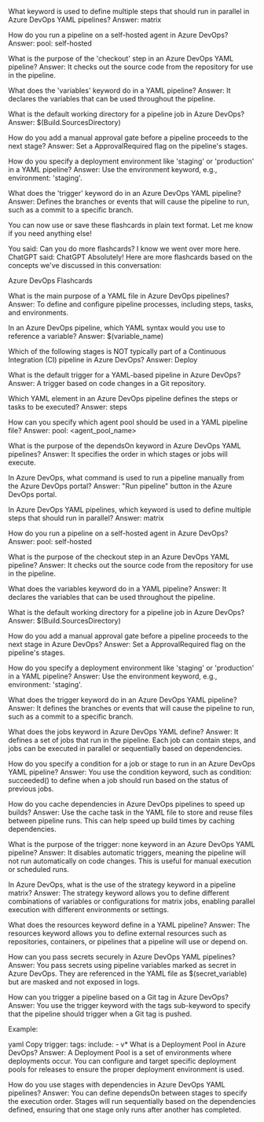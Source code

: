 What keyword is used to define multiple steps that should run in parallel in Azure DevOps YAML pipelines?
Answer: matrix

How do you run a pipeline on a self-hosted agent in Azure DevOps?
Answer: pool: self-hosted

What is the purpose of the 'checkout' step in an Azure DevOps YAML pipeline?
Answer: It checks out the source code from the repository for use in the pipeline.

What does the 'variables' keyword do in a YAML pipeline?
Answer: It declares the variables that can be used throughout the pipeline.

What is the default working directory for a pipeline job in Azure DevOps?
Answer: $(Build.SourcesDirectory)

How do you add a manual approval gate before a pipeline proceeds to the next stage?
Answer: Set a ApprovalRequired flag on the pipeline's stages.

How do you specify a deployment environment like 'staging' or 'production' in a YAML pipeline?
Answer: Use the environment keyword, e.g., environment: 'staging'.

What does the 'trigger' keyword do in an Azure DevOps YAML pipeline?
Answer: Defines the branches or events that will cause the pipeline to run, such as a commit to a specific branch.

You can now use or save these flashcards in plain text format. Let me know if you need anything else!




You said:
Can you do more flashcards? I know we went over more here.
ChatGPT said:
ChatGPT
Absolutely! Here are more flashcards based on the concepts we've discussed in this conversation:

Azure DevOps Flashcards

What is the main purpose of a YAML file in Azure DevOps pipelines?
Answer: To define and configure pipeline processes, including steps, tasks, and environments.

In an Azure DevOps pipeline, which YAML syntax would you use to reference a variable?
Answer: $(variable_name)

Which of the following stages is NOT typically part of a Continuous Integration (CI) pipeline in Azure DevOps?
Answer: Deploy

What is the default trigger for a YAML-based pipeline in Azure DevOps?
Answer: A trigger based on code changes in a Git repository.

Which YAML element in an Azure DevOps pipeline defines the steps or tasks to be executed?
Answer: steps

How can you specify which agent pool should be used in a YAML pipeline file?
Answer: pool: <agent_pool_name>

What is the purpose of the dependsOn keyword in Azure DevOps YAML pipelines?
Answer: It specifies the order in which stages or jobs will execute.

In Azure DevOps, what command is used to run a pipeline manually from the Azure DevOps portal?
Answer: "Run pipeline" button in the Azure DevOps portal.

In Azure DevOps YAML pipelines, which keyword is used to define multiple steps that should run in parallel?
Answer: matrix

How do you run a pipeline on a self-hosted agent in Azure DevOps?
Answer: pool: self-hosted

What is the purpose of the checkout step in an Azure DevOps YAML pipeline?
Answer: It checks out the source code from the repository for use in the pipeline.

What does the variables keyword do in a YAML pipeline?
Answer: It declares the variables that can be used throughout the pipeline.

What is the default working directory for a pipeline job in Azure DevOps?
Answer: $(Build.SourcesDirectory)

How do you add a manual approval gate before a pipeline proceeds to the next stage in Azure DevOps?
Answer: Set a ApprovalRequired flag on the pipeline's stages.

How do you specify a deployment environment like 'staging' or 'production' in a YAML pipeline?
Answer: Use the environment keyword, e.g., environment: 'staging'.

What does the trigger keyword do in an Azure DevOps YAML pipeline?
Answer: It defines the branches or events that will cause the pipeline to run, such as a commit to a specific branch.

What does the jobs keyword in Azure DevOps YAML define?
Answer: It defines a set of jobs that run in the pipeline. Each job can contain steps, and jobs can be executed in parallel or sequentially based on dependencies.

How do you specify a condition for a job or stage to run in an Azure DevOps YAML pipeline?
Answer: You use the condition keyword, such as condition: succeeded() to define when a job should run based on the status of previous jobs.

How do you cache dependencies in Azure DevOps pipelines to speed up builds?
Answer: Use the cache task in the YAML file to store and reuse files between pipeline runs. This can help speed up build times by caching dependencies.

What is the purpose of the trigger: none keyword in an Azure DevOps YAML pipeline?
Answer: It disables automatic triggers, meaning the pipeline will not run automatically on code changes. This is useful for manual execution or scheduled runs.

In Azure DevOps, what is the use of the strategy keyword in a pipeline matrix?
Answer: The strategy keyword allows you to define different combinations of variables or configurations for matrix jobs, enabling parallel execution with different environments or settings.

What does the resources keyword define in a YAML pipeline?
Answer: The resources keyword allows you to define external resources such as repositories, containers, or pipelines that a pipeline will use or depend on.

How can you pass secrets securely in Azure DevOps YAML pipelines?
Answer: You pass secrets using pipeline variables marked as secret in Azure DevOps. They are referenced in the YAML file as $(secret_variable) but are masked and not exposed in logs.

How can you trigger a pipeline based on a Git tag in Azure DevOps?
Answer: You use the trigger keyword with the tags sub-keyword to specify that the pipeline should trigger when a Git tag is pushed.

Example:

yaml
Copy
trigger:
  tags:
    include:
      - v*
What is a Deployment Pool in Azure DevOps?
Answer: A Deployment Pool is a set of environments where deployments occur. You can configure and target specific deployment pools for releases to ensure the proper deployment environment is used.

How do you use stages with dependencies in Azure DevOps YAML pipelines?
Answer: You can define dependsOn between stages to specify the execution order. Stages will run sequentially based on the dependencies defined, ensuring that one stage only runs after another has completed.